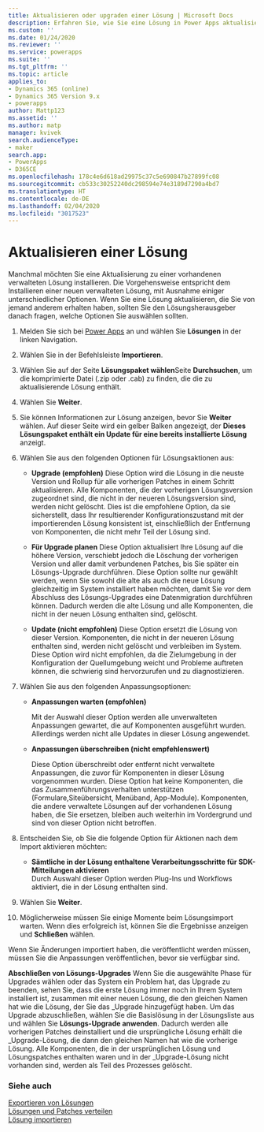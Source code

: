 ```yaml
---
title: Aktualisieren oder upgraden einer Lösung | Microsoft Docs
description: Erfahren Sie, wie Sie eine Lösung in Power Apps aktualisieren oder upgraden können
ms.custom: ''
ms.date: 01/24/2020
ms.reviewer: ''
ms.service: powerapps
ms.suite: ''
ms.tgt_pltfrm: ''
ms.topic: article
applies_to:
- Dynamics 365 (online)
- Dynamics 365 Version 9.x
- powerapps
author: Mattp123
ms.assetid: ''
ms.author: matp
manager: kvivek
search.audienceType:
- maker
search.app:
- PowerApps
- D365CE
ms.openlocfilehash: 178c4e6d618ad29975c37c5e690847b27899fc08
ms.sourcegitcommit: cb533c30252240dc298594e74e3189d7290a4bd7
ms.translationtype: HT
ms.contentlocale: de-DE
ms.lasthandoff: 02/04/2020
ms.locfileid: "3017523"
---
```

# <a name="update-or-upgrade-a-solution"></a>Aktualisieren einer Lösung  
Manchmal möchten Sie eine Aktualisierung zu einer vorhandenen verwalteten Lösung installieren. Die Vorgehensweise entspricht dem Installieren einer neuen verwalteten Lösung, mit Ausnahme einiger unterschiedlicher Optionen. Wenn Sie eine Lösung aktualisieren, die Sie von jemand anderem erhalten haben, sollten Sie den Lösungsherausgeber danach fragen, welche Optionen Sie auswählen sollten.  

1. Melden Sie sich bei [Power Apps](https://make.powerapps.com/?utm_source=padocs&utm_medium=linkinadoc&utm_campaign=referralsfromdoc) an und wählen Sie **Lösungen** in der linken Navigation.  

2. Wählen Sie in der Befehlsleiste **Importieren**.  

3. Wählen Sie auf der Seite **Lösungspaket wählen**Seite **Durchsuchen**, um die komprimierte Datei (.zip oder .cab) zu finden, die die zu aktualisierende Lösung enthält.  

4. Wählen Sie **Weiter**.  

5. Sie können Informationen zur Lösung anzeigen, bevor Sie **Weiter** wählen. Auf dieser Seite wird ein gelber Balken angezeigt, der **Dieses Lösungspaket enthält ein Update für eine bereits installierte Lösung** anzeigt.  

6. Wählen Sie aus den folgenden Optionen für Lösungsaktionen aus:  
   - **Upgrade (empfohlen)** Diese Option wird die Lösung in die neuste Version und Rollup für alle vorherigen Patches in einem Schritt aktualisieren.  Alle Komponenten, die der vorherigen Lösungsversion zugeordnet sind, die nicht in der neueren Lösungsversion sind, werden nicht gelöscht. Dies ist die empfohlene Option, da sie sicherstellt, dass Ihr resultierender Konfigurationszustand mit der importierenden Lösung konsistent ist, einschließlich der Entfernung von Komponenten, die nicht mehr Teil der Lösung sind.
        
   - **Für Upgrade planen** Diese Option aktualisiert Ihre Lösung auf die höhere Version, verschiebt jedoch die Löschung der vorherigen Version und aller damit verbundenen Patches, bis Sie später ein Lösungs-Upgrade durchführen.  Diese Option sollte nur gewählt werden, wenn Sie sowohl die alte als auch die neue Lösung gleichzeitig im System installiert haben möchten, damit Sie vor dem Abschluss des Lösungs-Upgrades eine Datenmigration durchführen können. Dadurch werden die alte Lösung und alle Komponenten, die nicht in der neuen Lösung enthalten sind, gelöscht.
        
   - **Update (nicht empfohlen)** Diese Option ersetzt die Lösung von dieser Version.  Komponenten, die nicht in der neueren Lösung enthalten sind, werden nicht gelöscht und verbleiben im System.  Diese Option wird nicht empfohlen, da die Zielumgebung in der Konfiguration der Quellumgebung weicht und Probleme auftreten können, die schwierig sind hervorzurufen und zu diagnostizieren.
        
7. Wählen Sie aus den folgenden Anpassungsoptionen:

   - **Anpassungen warten (empfohlen)**  

        Mit der Auswahl dieser Option werden alle unverwalteten Anpassungen gewartet, die auf Komponenten ausgeführt wurden. Allerdings werden nicht alle Updates in dieser Lösung angewendet.  

   - **Anpassungen überschreiben (nicht empfehlenswert)**  

        Diese Option überschreibt oder entfernt nicht verwaltete Anpassungen, die zuvor für Komponenten in dieser Lösung vorgenommen wurden. Diese Option hat keine Komponenten, die das Zusammenführungsverhalten unterstützen (Formulare,Siteübersicht, Menüband, App-Module).  Komponenten, die andere verwaltete Lösungen auf der vorhandenen Lösung haben, die Sie ersetzen, bleiben auch weiterhin im Vordergrund und sind von dieser Option nicht betroffen.  

8. Entscheiden Sie, ob Sie die folgende Option für Aktionen nach dem Import aktivieren möchten:
   - **Sämtliche in der Lösung enthaltene Verarbeitungsschritte für SDK-Mitteilungen aktivieren**  
        Durch Auswahl dieser Option werden Plug-Ins und Workflows aktiviert, die in der Lösung enthalten sind.
        
9. Wählen Sie **Weiter**.  

10. Möglicherweise müssen Sie einige Momente beim Lösungsimport warten. Wenn dies erfolgreich ist, können Sie die Ergebnisse anzeigen und **Schließen** wählen.  

   Wenn Sie Änderungen importiert haben, die veröffentlicht werden müssen, müssen Sie die Anpassungen veröffentlichen, bevor sie verfügbar sind. 

**Abschließen von Lösungs-Upgrades** Wenn Sie die ausgewählte Phase für Upgrades wählen oder das System ein Problem hat, das Upgrade zu beenden, sehen Sie, dass die erste Lösung immer noch in Ihrem System installiert ist, zusammen mit einer neuen Lösung, die den gleichen Namen hat wie die Lösung, der Sie das \_Upgrade hinzugefügt haben.  Um das Upgrade abzuschließen, wählen Sie die Basislösung in der Lösungsliste aus und wählen Sie **Lösungs-Upgrade anwenden**.  Dadurch werden alle vorherigen Patches deinstalliert und die ursprüngliche Lösung erhält die \_Upgrade-Lösung, die dann den gleichen Namen hat wie die vorherige Lösung.  Alle Komponenten, die in der ursprünglichen Lösung und Lösungspatches enthalten waren und in der \_Upgrade-Lösung nicht vorhanden sind, werden als Teil des Prozesses gelöscht.


### <a name="see-also"></a>Siehe auch
[Exportieren von Lösungen](export-solutions.md) <br />
[Lösungen und Patches verteilen](use-segmented-solutions-patches-simplify-updates.md) <br />
[Lösung importieren](import-update-export-solutions.md)